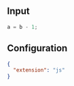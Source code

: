 
## Input
```javascript input
a = b - 1;
```

## Configuration
```json configuration
{
  "extension": "js"
}
```


